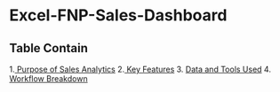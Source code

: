 # Excel-FNP-Sales-Dashboard

## Table Contain

1.[ Purpose of Sales Analytics](url)
2.[ Key Features](url)
3. [Data and Tools Used](url)
4.[ Workflow Breakdown](url)







